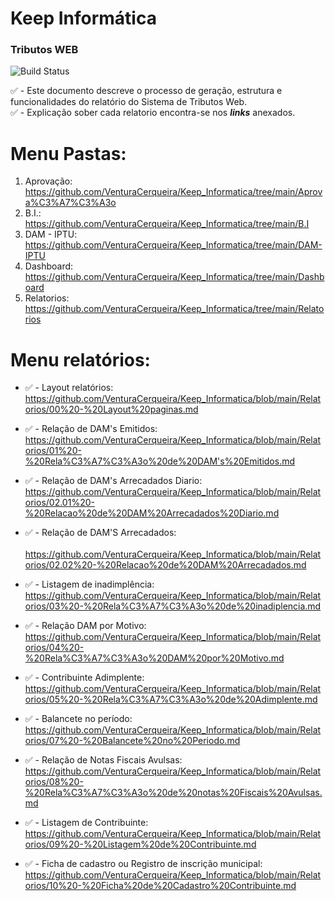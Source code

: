 # Keep Informática
### Tributos WEB 
![Build Status](https://travis-ci.org/joemccann/dillinger.svg?branch=master)

 ✅ - Este documento descreve o processo de geração, estrutura e funcionalidades do relatório do Sistema de Tributos Web.<br>
 ✅ - Explicação sober cada relatorio encontra-se nos **_links_** anexados. 
 
#   Menu Pastas:
1.  Aprovação: <https://github.com/VenturaCerqueira/Keep_Informatica/tree/main/Aprova%C3%A7%C3%A3o>
2.  B.I.:   <https://github.com/VenturaCerqueira/Keep_Informatica/tree/main/B.I>
3.  DAM - IPTU: <https://github.com/VenturaCerqueira/Keep_Informatica/tree/main/DAM-IPTU>
4.  Dashboard: <https://github.com/VenturaCerqueira/Keep_Informatica/tree/main/Dashboard>
5.  Relatorios: <https://github.com/VenturaCerqueira/Keep_Informatica/tree/main/Relatorios>

#   
#   Menu relatórios:
-   ✅  -   Layout relatórios: <Br>
<https://github.com/VenturaCerqueira/Keep_Informatica/blob/main/Relatorios/00%20-%20Layout%20paginas.md>

-   ✅  -   Relação de DAM's Emitidos: <br>
  <https://github.com/VenturaCerqueira/Keep_Informatica/blob/main/Relatorios/01%20-%20Rela%C3%A7%C3%A3o%20de%20DAM's%20Emitidos.md>

-   ✅  -    Relação de DAM's Arrecadados Diario: <br>
<https://github.com/VenturaCerqueira/Keep_Informatica/blob/main/Relatorios/02.01%20-%20Relacao%20de%20DAM%20Arrecadados%20Diario.md>

-    ✅ -   Relação de DAM'S Arrecadados: <br>   
<https://github.com/VenturaCerqueira/Keep_Informatica/blob/main/Relatorios/02.02%20-%20Relacao%20de%20DAM%20Arrecadados.md>

-   ✅  -   Listagem de inadimplência: <br>
 <https://github.com/VenturaCerqueira/Keep_Informatica/blob/main/Relatorios/03%20-%20Rela%C3%A7%C3%A3o%20de%20inadiplencia.md> 

-   ✅  -   Relação DAM por Motivo: <br>
<https://github.com/VenturaCerqueira/Keep_Informatica/blob/main/Relatorios/04%20-%20Rela%C3%A7%C3%A3o%20DAM%20por%20Motivo.md>

-   ✅  -   Contribuinte Adimplente: <br>
<https://github.com/VenturaCerqueira/Keep_Informatica/blob/main/Relatorios/05%20-%20Rela%C3%A7%C3%A3o%20de%20Adimplente.md>

-   ✅  -   Balancete no período: <br>
<https://github.com/VenturaCerqueira/Keep_Informatica/blob/main/Relatorios/07%20-%20Balancete%20no%20Periodo.md> 

-   ✅  -   Relação de Notas Fiscais Avulsas: <br>
<https://github.com/VenturaCerqueira/Keep_Informatica/blob/main/Relatorios/08%20-%20Rela%C3%A7%C3%A3o%20de%20notas%20Fiscais%20Avulsas.md>

-   ✅  -   Listagem de Contribuinte: <br>
<https://github.com/VenturaCerqueira/Keep_Informatica/blob/main/Relatorios/09%20-%20Listagem%20de%20Contribuinte.md>

-   ✅  -   Ficha de cadastro ou Registro de inscrição municipal: <br>
<https://github.com/VenturaCerqueira/Keep_Informatica/blob/main/Relatorios/10%20-%20Ficha%20de%20Cadastro%20Contribuinte.md>